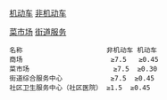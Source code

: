 [机动车](机动车.md) 
[非机动车](非机)

[菜市场](菜市场)
[街道服务](街道服务)


```
名称                     非机动车 机动车
商场                      ≥7.5   ≥0.45
菜市场                     ≥7.5  ≥0.30
街道综合服务中心            ≥7.5  ≥0.45
社区卫生服务中心（社区医院） ≥1.5  ≥0.45

```